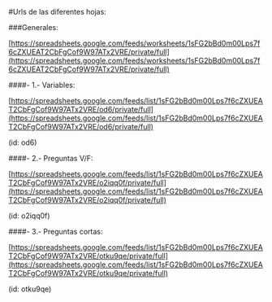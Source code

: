 #Urls de las diferentes hojas:

###Generales:

[https://spreadsheets.google.com/feeds/worksheets/1sFG2bBd0m00Lps7f6cZXUEAT2CbFgCof9W97ATx2VRE/private/full](https://spreadsheets.google.com/feeds/worksheets/1sFG2bBd0m00Lps7f6cZXUEAT2CbFgCof9W97ATx2VRE/private/full)


####- 1.- Variables:

  [https://spreadsheets.google.com/feeds/list/1sFG2bBd0m00Lps7f6cZXUEAT2CbFgCof9W97ATx2VRE/od6/private/full](https://spreadsheets.google.com/feeds/list/1sFG2bBd0m00Lps7f6cZXUEAT2CbFgCof9W97ATx2VRE/od6/private/full)
  
  (id: od6)

####- 2.- Preguntas V/F:

  [https://spreadsheets.google.com/feeds/list/1sFG2bBd0m00Lps7f6cZXUEAT2CbFgCof9W97ATx2VRE/o2iqq0f/private/full](https://spreadsheets.google.com/feeds/list/1sFG2bBd0m00Lps7f6cZXUEAT2CbFgCof9W97ATx2VRE/o2iqq0f/private/full)
  
  (id: o2iqq0f)
  

####- 3.- Preguntas cortas:

  [https://spreadsheets.google.com/feeds/list/1sFG2bBd0m00Lps7f6cZXUEAT2CbFgCof9W97ATx2VRE/otku9qe/private/full](https://spreadsheets.google.com/feeds/list/1sFG2bBd0m00Lps7f6cZXUEAT2CbFgCof9W97ATx2VRE/otku9qe/private/full)
  
  (id: otku9qe)
